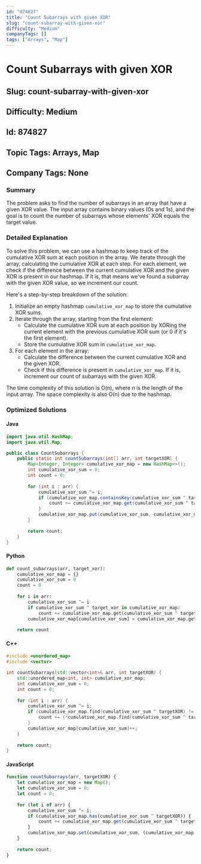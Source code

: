```yaml
---
id: "874827"
title: "Count Subarrays with given XOR"
slug: "count-subarray-with-given-xor"
difficulty: "Medium"
companyTags: []
tags: ["Arrays", "Map"]
---
```


# Count Subarrays with given XOR
## Slug: count-subarray-with-given-xor
## Difficulty: Medium
## Id: 874827
## Topic Tags: Arrays, Map
## Company Tags: None

### Summary
The problem asks to find the number of subarrays in an array that have a given XOR value. The input array contains binary values (0s and 1s), and the goal is to count the number of subarrays whose elements' XOR equals the target value.

### Detailed Explanation
To solve this problem, we can use a hashmap to keep track of the cumulative XOR sum at each position in the array. We iterate through the array, calculating the cumulative XOR at each step. For each element, we check if the difference between the current cumulative XOR and the given XOR is present in our hashmap. If it is, that means we've found a subarray with the given XOR value, so we increment our count.

Here's a step-by-step breakdown of the solution:

1. Initialize an empty hashmap `cumulative_xor_map` to store the cumulative XOR sums.
2. Iterate through the array, starting from the first element:
   - Calculate the cumulative XOR sum at each position by XORing the current element with the previous cumulative XOR sum (or 0 if it's the first element).
   - Store the cumulative XOR sum in `cumulative_xor_map`.
3. For each element in the array:
   - Calculate the difference between the current cumulative XOR and the given XOR.
   - Check if this difference is present in `cumulative_xor_map`. If it is, increment our count of subarrays with the given XOR.

The time complexity of this solution is O(n), where n is the length of the input array. The space complexity is also O(n) due to the hashmap.

### Optimized Solutions

#### Java
```java
import java.util.HashMap;
import java.util.Map;

public class CountSubarrays {
    public static int countSubarrays(int[] arr, int targetXOR) {
        Map<Integer, Integer> cumulative_xor_map = new HashMap<>();
        int cumulative_xor_sum = 0;
        int count = 0;
        
        for (int i : arr) {
            cumulative_xor_sum ^= i;
            if (cumulative_xor_map.containsKey(cumulative_xor_sum ^ targetXOR)) {
                count += cumulative_xor_map.get(cumulative_xor_sum ^ targetXOR);
            }
            cumulative_xor_map.put(cumulative_xor_sum, cumulative_xor_map.getOrDefault(cumulative_xor_sum, 0) + 1);
        }
        
        return count;
    }
}
```

#### Python
```python
def count_subarrays(arr, target_xor):
    cumulative_xor_map = {}
    cumulative_xor_sum = 0
    count = 0
    
    for i in arr:
        cumulative_xor_sum ^= i
        if cumulative_xor_sum ^ target_xor in cumulative_xor_map:
            count += cumulative_xor_map.get(cumulative_xor_sum ^ target_xor, 0)
        cumulative_xor_map[cumulative_xor_sum] = cumulative_xor_map.get(cumulative_xor_sum, 0) + 1
    
    return count
```

#### C++
```cpp
#include <unordered_map>
#include <vector>

int countSubarrays(std::vector<int>& arr, int targetXOR) {
    std::unordered_map<int, int> cumulative_xor_map;
    int cumulative_xor_sum = 0;
    int count = 0;
    
    for (int i : arr) {
        cumulative_xor_sum ^= i;
        if (cumulative_xor_map.find(cumulative_xor_sum ^ targetXOR) != cumulative_xor_map.end()) {
            count += (*cumulative_xor_map.find(cumulative_xor_sum ^ targetXOR)).second;
        }
        cumulative_xor_map[cumulative_xor_sum]++;
    }
    
    return count;
}
```

#### JavaScript
```javascript
function countSubarrays(arr, targetXOR) {
    let cumulative_xor_map = new Map();
    let cumulative_xor_sum = 0;
    let count = 0;
    
    for (let i of arr) {
        cumulative_xor_sum ^= i;
        if (cumulative_xor_map.has(cumulative_xor_sum ^ targetXOR)) {
            count += cumulative_xor_map.get(cumulative_xor_sum ^ targetXOR);
        }
        cumulative_xor_map.set(cumulative_xor_sum, (cumulative_xor_map.get(cumulative_xor_sum) || 0) + 1);
    }
    
    return count;
}
```